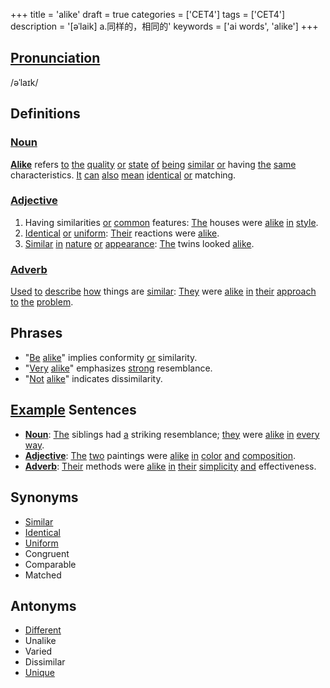 +++
title = 'alike'
draft = true
categories = ['CET4']
tags = ['CET4']
description = '[əˈlaik] a.同样的，相同的'
keywords = ['ai words', 'alike']
+++

## [Pronunciation](/post/pronunciation/)
/əˈlaɪk/

## Definitions
### [Noun](/post/noun/)
**[Alike](/post/alike/)** refers [to](/post/to/) [the](/post/the/) [quality](/post/quality/) [or](/post/or/) [state](/post/state/) [of](/post/of/) [being](/post/being/) [similar](/post/similar/) [or](/post/or/) having [the](/post/the/) [same](/post/same/) characteristics. [It](/post/it/) [can](/post/can/) [also](/post/also/) [mean](/post/mean/) [identical](/post/identical/) [or](/post/or/) matching.

### [Adjective](/post/adjective/)
1. Having similarities [or](/post/or/) [common](/post/common/) features: [The](/post/the/) houses were [alike](/post/alike/) [in](/post/in/) [style](/post/style/).
2. [Identical](/post/identical/) [or](/post/or/) [uniform](/post/uniform/): [Their](/post/their/) reactions were [alike](/post/alike/).
3. [Similar](/post/similar/) [in](/post/in/) [nature](/post/nature/) [or](/post/or/) [appearance](/post/appearance/): [The](/post/the/) twins looked [alike](/post/alike/).

### [Adverb](/post/adverb/)
[Used](/post/used/) [to](/post/to/) [describe](/post/describe/) [how](/post/how/) things are [similar](/post/similar/): [They](/post/they/) were [alike](/post/alike/) [in](/post/in/) [their](/post/their/) [approach](/post/approach/) [to](/post/to/) [the](/post/the/) [problem](/post/problem/).

## Phrases
- "[Be](/post/be/) [alike](/post/alike/)" implies conformity [or](/post/or/) similarity.
- "[Very](/post/very/) [alike](/post/alike/)" emphasizes [strong](/post/strong/) resemblance.
- "[Not](/post/not/) [alike](/post/alike/)" indicates dissimilarity.

## [Example](/post/example/) Sentences
- **[Noun](/post/noun/)**: [The](/post/the/) siblings had [a](/post/a/) striking resemblance; [they](/post/they/) were [alike](/post/alike/) [in](/post/in/) [every](/post/every/) [way](/post/way/).
- **[Adjective](/post/adjective/)**: [The](/post/the/) [two](/post/two/) paintings were [alike](/post/alike/) [in](/post/in/) [color](/post/color/) [and](/post/and/) [composition](/post/composition/).
- **[Adverb](/post/adverb/)**: [Their](/post/their/) methods were [alike](/post/alike/) [in](/post/in/) [their](/post/their/) [simplicity](/post/simplicity/) [and](/post/and/) effectiveness.

## Synonyms
- [Similar](/post/similar/)
- [Identical](/post/identical/)
- [Uniform](/post/uniform/)
- Congruent
- Comparable
- Matched

## Antonyms
- [Different](/post/different/)
- Unalike
- Varied
- Dissimilar
- [Unique](/post/unique/)
